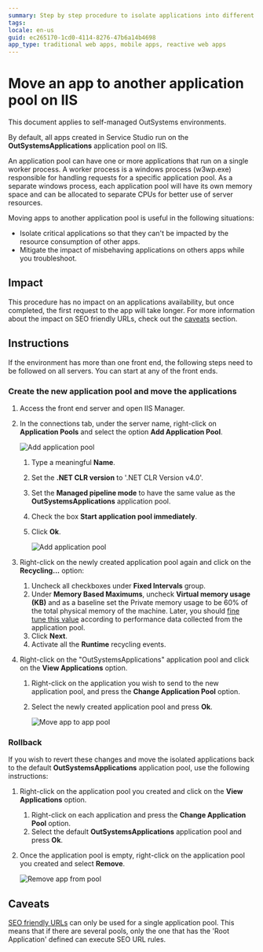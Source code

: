 ```yaml
---
summary: Step by step procedure to isolate applications into different application pools in IIS. Segregate the server resource usage for critical apps or to mitigate the impact of a misbehaving application.
tags:
locale: en-us
guid: ec265170-1cd0-4114-8276-47b6a14b4698
app_type: traditional web apps, mobile apps, reactive web apps
---
```

 
# Move an app to another application pool on IIS

<div class="info" markdown="1">

This document applies to self-managed OutSystems environments.

</div>

By default, all apps created in Service Studio run on the **OutSystemsApplications** application pool on IIS.
 
An application pool can have one or more applications that run on a single worker process. A worker process is a windows process (w3wp.exe) responsible for handling requests for a specific application pool. As a separate windows process, each application pool will have its own memory space and can be allocated to separate CPUs for better use of server resources. 
 
Moving apps to another application pool is useful in the following situations:
 
* Isolate critical applications so that they can't be impacted by the resource consumption of other apps.
* Mitigate the impact of misbehaving applications on others apps while you troubleshoot.
 
## Impact
 
This procedure has no impact on an applications availability, but once completed, the first request to the app will take longer. For more information about the impact on SEO friendly URLs, check out the [caveats](#caveats) section.
 
## Instructions
 
If the environment has more than one front end, the following steps need to be followed on all servers. You can start at any of the front ends.
 
### Create the new application pool and move the applications
 
1. Access the front end server and open IIS Manager.
1. In the connections tab, under the server name, right-click on **Application Pools** and select the option **Add Application Pool**.
 
    ![Add application pool](images/move-app-pool.png)

    1. Type a meaningful **Name**.
    1. Set the **.NET CLR version** to '.NET CLR Version v4.0'.
    1. Set the **Managed pipeline mode** to have the same value as the **OutSystemsApplications** application pool. 
    1. Check the box **Start application pool immediately**.
    1. Click **Ok**.
 
        ![Add application pool](images/move-app-pool_3.png)

1. Right-click on the newly created application pool again and click on the **Recycling...** option:
    1. Uncheck all checkboxes under **Fixed Intervals** group.
    1. Under **Memory Based Maximums**, uncheck **Virtual memory usage (KB)** and as a baseline set the Private memory usage to be 60% of the total physical memory of the machine. Later, you should [fine tune this value](https://www.outsystems.com/goto/application-pool-recycling)  according to performance data collected from the application pool. 
    1. Click **Next**.
    1. Activate all the **Runtime** recycling events. 
 
1. Right-click on the "OutSystemsApplications" application pool and click on the **View Applications** option.
    1. Right-click on the application you wish to send to the new application pool, and press the **Change Application Pool** option.
    1. Select the newly created application pool and press **Ok**.
 
        ![Move app to app pool](images/move-app-pool_4.png)

### Rollback
 
If you wish to revert these changes and move the isolated applications back to the default **OutSystemsApplications** application pool, use the following instructions:
 
1. Right-click on the application pool you created and click on the **View Applications** option.
    1. Right-click on each application and press the **Change Application Pool** option.
    1. Select the default **OutSystemsApplications** application pool and press **Ok**.
 
1. Once the application pool is empty, right-click on the application pool you created and select **Remove**.
 
    ![Remove app from pool](images/move-app-pool_2.png?width=500)
 
## Caveats
 
[SEO friendly URLs](https://success.outsystems.com/Support/Enterprise_Customers/Maintenance_and_Operations/OutSystems_Platform_SEO_Friendly_URLs) can only be used for a single application pool. This means that if there are several pools, only the one that has the 'Root Application' defined can execute SEO URL rules.    
